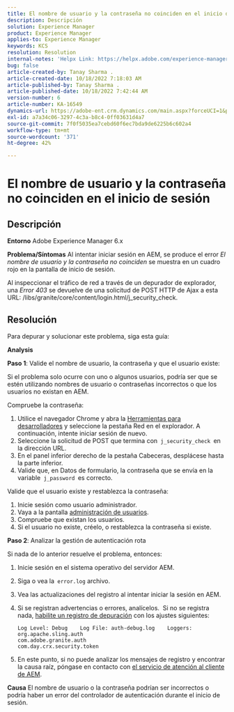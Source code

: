 ```yaml
---
title: El nombre de usuario y la contraseña no coinciden en el inicio de sesión
description: Descripción
solution: Experience Manager
product: Experience Manager
applies-to: Experience Manager
keywords: KCS
resolution: Resolution
internal-notes: 'Helpx Link: https://helpx.adobe.com/experience-manager/kb/user-name-and-password-do-not-match-on-login.html'
bug: false
article-created-by: Tanay Sharma .
article-created-date: 10/18/2022 7:18:03 AM
article-published-by: Tanay Sharma .
article-published-date: 10/18/2022 7:42:44 AM
version-number: 6
article-number: KA-16549
dynamics-url: https://adobe-ent.crm.dynamics.com/main.aspx?forceUCI=1&pagetype=entityrecord&etn=knowledgearticle&id=aa107f00-b54e-ed11-bba2-0022480868ff
exl-id: a7a34c06-3297-4c3a-b8c4-0ff03631d4a7
source-git-commit: 7f0f5035ea7cebd60f6ec7bda9de6225b6c602a4
workflow-type: tm+mt
source-wordcount: '371'
ht-degree: 42%

---
```


# El nombre de usuario y la contraseña no coinciden en el inicio de sesión

## Descripción

<b>Entorno</b>
Adobe Experience Manager 6.x


<b>Problema/Síntomas</b>
Al intentar iniciar sesión en AEM, se produce el error *El nombre de usuario y la contraseña no coinciden* se muestra en un cuadro rojo en la pantalla de inicio de sesión.

Al inspeccionar el tráfico de red a través de un depurador de explorador, una *Error 403* se devuelve de una solicitud de POST HTTP de Ajax a esta URL: /libs/granite/core/content/login.html/j_security_check.


## Resolución


Para depurar y solucionar este problema, siga esta guía:

<b>Analysis</b>

<b>Paso 1</b>: Valide el nombre de usuario, la contraseña y que el usuario existe:

Si el problema solo ocurre con uno o algunos usuarios, podría ser que se estén utilizando nombres de usuario o contraseñas incorrectos o que los usuarios no existan en AEM.

Compruebe la contraseña:

1. Utilice el navegador Chrome y abra la [Herramientas para desarrolladores](https://developer.chrome.com/devtools) y seleccione la pestaña Red en el explorador. A continuación, intente iniciar sesión de nuevo.
2. Seleccione la solicitud de POST que termina con` j_security_check `en la dirección URL.
3. En el panel inferior derecho de la pestaña Cabeceras, desplácese hasta la parte inferior.
4. Valide que, en Datos de formulario, la contraseña que se envía en la variable` j_password `es correcto.


Valide que el usuario existe y restablezca la contraseña:

1. Inicie sesión como usuario administrador.
2. Vaya a la pantalla [administración de usuarios](https://docs.adobe.com/content/help/es/experience-manager-65/administering/home.html?topic=/experience-manager/6-5/sites/administering/morehelp/security.ug.js).
3. Compruebe que existan los usuarios.
4. Si el usuario no existe, créelo, o restablezca la contraseña si existe.


<b>Paso 2</b>: Analizar la gestión de autenticación rota

Si nada de lo anterior resuelve el problema, entonces:

1. Inicie sesión en el sistema operativo del servidor AEM.
2. Siga o vea la` error.log` archivo.
3. Vea las actualizaciones del registro al intentar iniciar la sesión en AEM.
4. Si se registran advertencias o errores, analícelos.  Si no se registra nada, [habilite un registro de depuración](https://docs.adobe.com/content/help/es/experience-manager-65/deploying/configuring/configure-logging.html) con los ajustes siguientes:




   ```
   Log Level: Debug    Log File: auth-debug.log    Loggers:    org.apache.sling.auth
   com.adobe.granite.auth
   com.day.crx.security.token
   ```
5. En este punto, si no puede analizar los mensajes de registro y encontrar la causa raíz, póngase en contacto con [el servicio de atención al cliente de AEM](https://experienceleague.adobe.com/?support-solution=Experience+Manager&amp;lang=es#support).



<b>Causa</b>
El nombre de usuario o la contraseña podrían ser incorrectos o podría haber un error del controlador de autenticación durante el inicio de sesión.
